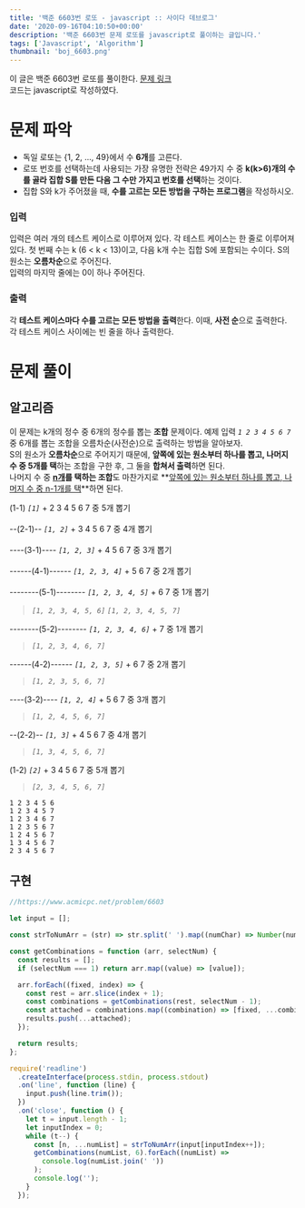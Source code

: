 ```yaml
---
title: '백준 6603번 로또 - javascript :: 사이다 데브로그'
date: '2020-09-16T04:10:50+00:00'
description: '백준 6603번 문제 로또를 javascript로 풀이하는 글입니다.'
tags: ['Javascript', 'Algorithm']
thumbnail: 'boj_6603.png'
---
```


이 글은 백준 6603번 로또를 풀이한다. [문제 링크](https://www.acmicpc.net/problem/6603)  
코드는 javascript로 작성하였다.

# 문제 파악

- 독일 로또는 {1, 2, ..., 49}에서 수 **6개**를 고른다.
- 로또 번호를 선택하는데 사용되는 가장 유명한 전략은 49가지 수 중 **k(k>6)개의 수를 골라 집합 S를 만든 다음 그 수만 가지고 번호를 선택**하는 것이다.
- 집합 S와 k가 주어졌을 때, **수를 고르는 모든 방법을 구하는 프로그램**을 작성하시오.

### 입력

입력은 여러 개의 테스트 케이스로 이루어져 있다. 각 테스트 케이스는 한 줄로 이루어져 있다. 첫 번째 수는 k (6 < k < 13)이고, 다음 k개 수는 집합 S에 포함되는 수이다. S의 원소는 **오름차순**으로 주어진다.  
입력의 마지막 줄에는 0이 하나 주어진다.

### 출력

각 **테스트 케이스마다 수를 고르는 모든 방법을 출력**한다. 이때, **사전 순**으로 출력한다.  
각 테스트 케이스 사이에는 빈 줄을 하나 출력한다.

# 문제 풀이

## 알고리즘

이 문제는 k개의 정수 중 6개의 정수를 뽑는 **조합** 문제이다. 예제 입력 _`1 2 3 4 5 6 7`_ 중 6개를 뽑는 조합을 오름차순(사전순)으로 출력하는 방법을 알아보자.  
S의 원소가 **오름차순**으로 주어지기 때문에, **앞쪽에 있는 원소부터 하나를 뽑고, 나머지 수 중 5개를 택**하는 조합을 구한 후, 그 둘을 **합쳐서 출력**하면 된다.  
나머지 수 중 **<u>n개</u>를 택하는 조합**도 마찬가지로 **<u>앞쪽에 있는 원소부터 하나를 뽑고, 나머지 수 중 n-1개를 택</u>**하면 된다.

(1-1) _`[1]`_ + 2 3 4 5 6 7 중 5개 뽑기 <br><br>
--(2-1)-- _`[1, 2]`_ + 3 4 5 6 7 중 4개 뽑기 <br><br>
----(3-1)---- _`[1, 2, 3]`_ + 4 5 6 7 중 3개 뽑기 <br><br>
------(4-1)------ _`[1, 2, 3, 4]`_ + 5 6 7 중 2개 뽑기 <br><br>
--------(5-1)-------- _`[1, 2, 3, 4, 5]`_ + 6 7 중 1개 뽑기

> _`[1, 2, 3, 4, 5, 6]`_ _`[1, 2, 3, 4, 5, 7]`_

--------(5-2)-------- _`[1, 2, 3, 4, 6]`_ + 7 중 1개 뽑기

> _`[1, 2, 3, 4, 6, 7]`_

------(4-2)------ _`[1, 2, 3, 5]`_ + 6 7 중 2개 뽑기

> _`[1, 2, 3, 5, 6, 7]`_

----(3-2)---- _`[1, 2, 4]`_ + 5 6 7 중 3개 뽑기

> _`[1, 2, 4, 5, 6, 7]`_

--(2-2)-- _`[1, 3]`_ + 4 5 6 7 중 4개 뽑기

> _`[1, 3, 4, 5, 6, 7]`_

(1-2) _`[2]`_ + 3 4 5 6 7 중 5개 뽑기

> _`[2, 3, 4, 5, 6, 7]`_

```
1 2 3 4 5 6
1 2 3 4 5 7
1 2 3 4 6 7
1 2 3 5 6 7
1 2 4 5 6 7
1 3 4 5 6 7
2 3 4 5 6 7
```

## 구현

```javascript
//https://www.acmicpc.net/problem/6603

let input = [];

const strToNumArr = (str) => str.split(' ').map((numChar) => Number(numChar));

const getCombinations = function (arr, selectNum) {
  const results = [];
  if (selectNum === 1) return arr.map((value) => [value]);

  arr.forEach((fixed, index) => {
    const rest = arr.slice(index + 1);
    const combinations = getCombinations(rest, selectNum - 1);
    const attached = combinations.map((combination) => [fixed, ...combination]);
    results.push(...attached);
  });

  return results;
};

require('readline')
  .createInterface(process.stdin, process.stdout)
  .on('line', function (line) {
    input.push(line.trim());
  })
  .on('close', function () {
    let t = input.length - 1;
    let inputIndex = 0;
    while (t--) {
      const [n, ...numList] = strToNumArr(input[inputIndex++]);
      getCombinations(numList, 6).forEach((numList) =>
        console.log(numList.join(' '))
      );
      console.log('');
    }
  });
```
